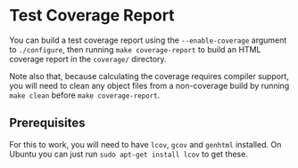 # Test Coverage Report #

You can build a test coverage report using the `--enable-coverage` argument to `./configure`, then running `make coverage-report` to build an HTML coverage report in the `coverage/` directory.

Note also that, because calculating the coverage requires compiler support, you will need to clean any object files from a non-coverage build by running `make clean` before `make coverage-report`.

## Prerequisites ##

For this to work, you will need to have `lcov`, `gcov` and `genhtml` installed. On Ubuntu you can just run `sudo apt-get install lcov` to get these.
